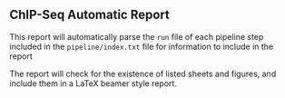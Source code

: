 ## ChIP-Seq Automatic Report

This report will automatically parse the `run` file of each pipeline step included in the `pipeline/index.txt` file for information to include in the report

The report will check for the existence of listed sheets and figures, and include them in a LaTeX beamer style report.
